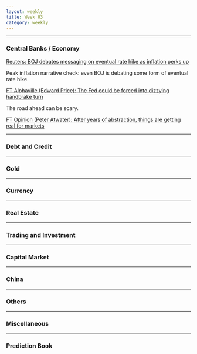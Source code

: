 ```yaml
---
layout: weekly
title: Week 03
category: weekly
---
```


---
### Central Banks / Economy

[Reuters: BOJ debates messaging on eventual rate hike as inflation perks up](
https://www.reuters.com/markets/currencies/exclusive-boj-debates-messaging-eventual-rate-hike-inflation-perks-up-2022-01-13/)

Peak inflation narrative check: even BOJ is debating some form of eventual rate hike.

[FT Alphaville (Edward Price): The Fed could be forced into dizzying handbrake turn](
https://www.ft.com/content/b91fbbd8-af1e-4e37-9ba4-ab86eb2cf8d0)

The road ahead can be scary.

[FT Opinion (Peter Atwater): After years of abstraction, things are getting real for markets](
https://www.ft.com/content/8eaef215-e055-4dd2-b124-bf7e5e070fc9)

---
### Debt and Credit

---
### Gold

---
### Currency

---
### Real Estate

---
### Trading and Investment

---
### Capital Market

---
### China

---
### Others

---
### Miscellaneous

---
### Prediction Book

